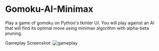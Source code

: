 # Gomoku-AI-Minimax

Play a game of gomoku on Python's tkinter UI.
You will play against an AI that will find its optimal move using minimax algorithm with alpha-beta pruning.

Gameplay Screenshot:
![gameplay](https://github.com/Boomshaka/Gomoku-AI-Minimax/master/img/gomoku_screenshot?raw=true)
